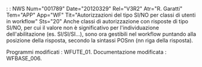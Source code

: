  :  : NWS Num="001789" Date="20120329" Rel="V3R2" Atr="R. Garatti" Tem="APP" App="WF" Tit="Autorizzazioni del tipo SI/NO per classi di utenti in workflow" Sts="20"
Anche classi di autorizzazione con risposte di tipo SI/NO, per cui il valore non è significativo per l'individuazione dell'abilitazione (es. SI/SI/SI...), sono ora gestibili nel workflow puntando
alla posizione della risposta, secondo la sintassi POSnn (nn riga della risposta).

Programmi modificati :  WFUTE_01.
Documentazione modificata :  WFBASE_006.
